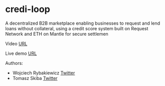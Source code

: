 # credi-loop

A decentralized B2B marketplace enabling businesses to request and lend loans without collateral, using a credit score system built on Request Network and ETH on Mantle for secure settlemen

Video [URL](https://youtu.be/r9B2Xy4ERlY?si=2lkNHXC9gBNz7Slo)

Live demo [URL](https://crediloop.com/home)

Authors:

- Wojciech Rybakiewicz [Twitter](https://twitter.com/w_rybakiewicz)
- Tomasz Skiba [Twitter](https://twitter.com/___Skiba)
